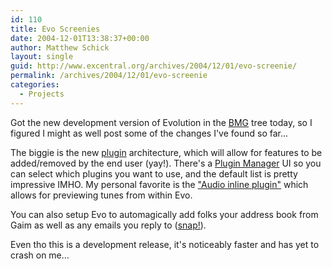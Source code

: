 ```yaml
---
id: 110
title: Evo Screenies
date: 2004-12-01T13:38:37+00:00
author: Matthew Schick
layout: single
guid: http://www.excentral.org/archives/2004/12/01/evo-screenie/
permalink: /archives/2004/12/01/evo-screenie
categories:
  - Projects
---
```

Got the new development version of Evolution in the <a href="http://www.breakmygentoo.net/">BMG</a> tree today, so I figured I might as well post some of the changes I've found so far...

The biggie is the new <a href="http://primates.ximian.com/~notzed/doc/e-plugin-manual/">plugin</a> architecture, which will allow for features to be added/removed by the end user (yay!).  There's a <a href="http://www.excentral.org/Screenshot-1.png">Plugin Manager</a> UI so you can select which plugins you want to use, and the default list is pretty impressive IMHO.  My personal favorite is the <a href="http://www.excentral.org/Screenshot.png">"Audio inline plugin"</a> which allows for previewing tunes from within Evo.

You can also setup Evo to automagically add folks your address book from Gaim as well as any emails you reply to (<a href="http://www.excentral.org/Screenshot-2.png">snap!</a>).

Even tho this is a development release, it's noticeably faster and has yet to crash on me... 